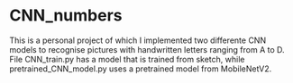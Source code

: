 # CNN_numbers
This is a personal project of which I implemented two differente CNN models to recognise pictures with handwritten letters ranging from A to D. File CNN_train.py has a model that is trained from sketch, while pretrained_CNN_model.py uses a pretrained model from MobileNetV2.
